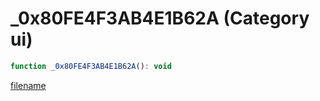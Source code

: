 # _0x80FE4F3AB4E1B62A (Category ui)

```js
function _0x80FE4F3AB4E1B62A(): void
```

[filename](_0x80FE4F3AB4E1B62A_m.md ':include')